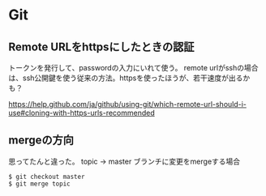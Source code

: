 # Git

## Remote URLをhttpsにしたときの認証
トークンを発行して、passwordの入力にいれて使う。
remote urlがsshの場合は、ssh公開鍵を使う従来の方法。httpsを使ったほうが、若干速度が出るかも？

https://help.github.com/ja/github/using-git/which-remote-url-should-i-use#cloning-with-https-urls-recommended

## mergeの方向
思ってたんと違った。
topic -> master ブランチに変更をmergeする場合
```
$ git checkout master
$ git merge topic
```
